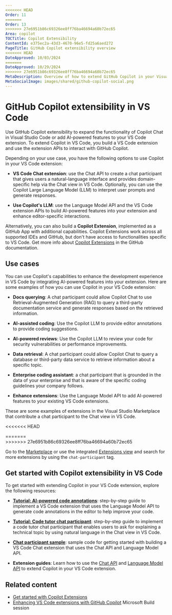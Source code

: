 ```yaml
---
<<<<<<< HEAD
Order: 11
=======
Order: 13
>>>>>>> 27e6951b86c69326ee8ff76ba46694a60b72ec65
Area: copilot
TOCTitle: Copilot Extensibility
ContentId: e375ec2a-43d3-4670-96e5-fd25a6aed272
PageTitle: GitHub Copilot extensibility overview
<<<<<<< HEAD
DateApproved: 10/03/2024
=======
DateApproved: 10/29/2024
>>>>>>> 27e6951b86c69326ee8ff76ba46694a60b72ec65
MetaDescription: Overview of how to extend GitHub Copilot in your Visual Studio Code extension by using the Chat API or Language Model API.
MetaSocialImage: images/shared/github-copilot-social.png
---
```

# GitHub Copilot extensibility in VS Code

Use GitHub Copilot extensibility to expand the functionality of Copilot Chat in Visual Studio Code or add AI-powered features to your VS Code extension. To extend Copilot in VS Code, you build a VS Code extension and use the extension APIs to interact with GitHub Copilot.

Depending on your use case, you have the following options to use Copilot in your VS Code extension:

- **VS Code Chat extension**: use the Chat API to create a chat participant that gives users a natural-language interface and provides domain-specific help via the Chat view in VS Code. Optionally, you can use the Copilot Large Language Model (LLM) to interpret user prompts and generate responses.

- **Use Copilot's LLM**: use the Language Model API and the VS Code extension APIs to build AI-powered features into your extension and enhance editor-specific interactions.

Alternatively, you can also build a **Copilot Extension**, implemented as a GitHub App with additional capabilities. Copilot Extensions work across all supported IDEs and GitHub, but don't have access to functionalities specific to VS Code. Get more info about [Copilot Extensions](https://docs.github.com/en/copilot/building-copilot-extensions/about-building-copilot-extensions) in the GitHub documentation.

## Use cases

You can use Copilot's capabilities to enhance the development experience in VS Code by integrating AI-powered features into your extension. Here are some examples of how you can use Copilot in your VS Code extension:

- **Docs querying**: A chat participant could allow Copilot Chat to use Retrieval-Augmented Generation (RAG) to query a third-party documentation service and generate responses based on the retrieved information.

- **AI-assisted coding**: Use the Copilot LLM to provide editor annotations to provide coding suggestions.

- **AI-powered reviews**: Use the Copilot LLM to review your code for security vulnerabilities or performance improvements.

- **Data retrieval**: A chat participant could allow Copilot Chat to query a database or third-party data service to retrieve information about a specific topic.

- **Enterprise coding assistant**: a chat participant that is grounded in the data of your enterprise and that is aware of the specific coding guidelines your company follows.

- **Enhance extensions**: Use the Language Model API to add AI-powered features to your existing VS Code extensions.

These are some examples of extensions in the Visual Studio Marketplace that contribute a chat participant to the Chat view in VS Code.

<<<<<<< HEAD
<div class="marketplace-extensions-curated-chat"></div>
=======
<div class="marketplace-extensions-chat"></div>
>>>>>>> 27e6951b86c69326ee8ff76ba46694a60b72ec65

Go to the [Marketplace](https://marketplace.visualstudio.com/search?term=tag%3Achat-participant&target=VSCode&category=All%20categories&sortBy=Relevance) or use the integrated [Extensions view](/docs/editor/extension-marketplace.md) and search for more extensions by using the `chat-participant` tag.

## Get started with Copilot extensibility in VS Code

To get started with extending Copilot in your VS Code extension, explore the following resources:

- [**Tutorial: AI-powered code annotations**](/api/extension-guides/language-model-tutorial.md): step-by-step guide to implement a VS Code extension that uses the Language Model API to generate code annotations in the editor to help improve your code.

- [**Tutorial: Code tutor chat participant**](/api/extension-guides/chat-tutorial.md): step-by-step guide to implement a code tutor chat participant that enables users to ask for explaining a technical topic by using natural language in the Chat view in VS Code.

- [**Chat participant sample**](https://github.com/microsoft/vscode-extension-samples/tree/main/chat-sample): sample code for getting started with building a VS Code Chat extension that uses the Chat API and Language Model API.

- **Extension guides**: Learn how to use the [Chat API](/api/extension-guides/chat.md) and [Language Model API](/api/extension-guides/language-model.md) to extend Copilot in your VS Code extension.

## Related content

- [Get started with Copilot Extensions](https://github.com/features/copilot/extensions)
- [Enhancing VS Code extensions with GitHub Copilot](https://www.youtube.com/watch?v=YI7kjWzIiTM) Microsoft Build session
